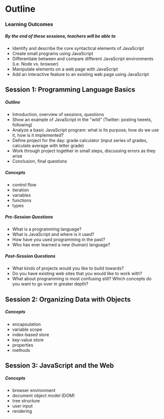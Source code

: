 # Outline

### Learning Outcomes

##### By the end of these sessions, teachers will be able to

- Identify and describe the core syntactical elements of JavaScript
- Create small programs using JavaScript
- Differentiate between and compare different JavaScript environments (i.e. Node vs. browser)
- Manipulate elements on a web page with JavaScript
- Add an interactive feature to an existing web page using JavaScript

## Session 1: Programming Language Basics

##### Outline

- Introduction, overview of sessions, questions
- Show an example of JavaScript in the "wild" (Twitter: posting tweets, following)
- Analyze a basic JavaScript program: what is its purpose, how do we use it, how is it implemented?
- Define project for the day: grade calculator (input series of grades, calculate average with letter grade)
- Work through project together in small steps, discussing errors as they arise
- Conclusion, final questions

##### Concepts

- control flow
- iteration
- variables
- functions
- types

##### Pre-Session Questions

- What is a programming language?
- What is JavaScript and where is it used?
- How have you used programming in the past?
- Who has ever learned a new (human) language?

##### Post-Session Questions

- What kinds of projects would you like to build towards?
- Do you have existing web sites that you would like to work with?
- What about programming is most confusing still? Which concepts do you want to go over in greater depth?

## Session 2: Organizing Data with Objects

##### Concepts

- encapsulation
- variable scope
- index-based store
- key-value store
- properties
- methods

## Session 3: JavaScript and the Web

##### Concepts

- browser environment
- document object model (DOM)
- tree structure
- user input
- rendering
